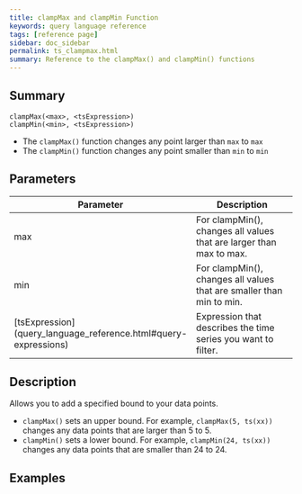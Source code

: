 ```yaml
---
title: clampMax and clampMin Function
keywords: query language reference
tags: [reference page]
sidebar: doc_sidebar
permalink: ts_clampmax.html
summary: Reference to the clampMax() and clampMin() functions
---
```

## Summary
```
clampMax(<max>, <tsExpression>)
clampMin(<min>, <tsExpression>)
```


* The `clampMax()` function changes any point larger than `max` to `max`
* The `clampMin()` function changes any point smaller than `min` to `min`




## Parameters

<table>
<tbody>
<thead>
<tr><th width="20%">Parameter</th><th width="80%">Description</th></tr>
</thead>
<tr>
<td>max</td>
<td>For clampMin(), changes all values that are larger than max to max.</td></tr>
<tr>
<td>min</td>
<td>For clampMin(), changes all values that are smaller than min to min.</td></tr>
<tr>
<td markdown="span"> [tsExpression](query_language_reference.html#query-expressions)</td>
<td>Expression that describes the time series you want to filter.</td>
</tr>
</tbody>
</table>

## Description

Allows you to add a specified bound to your data points.
* `clampMax()` sets an upper bound. For example, `clampMax(5, ts(xx))` changes any data points that are larger than 5 to 5.
* `clampMin()` sets a lower bound. For example, `clampMin(24, ts(xx))` changes any data points that are smaller than 24 to 24.

## Examples
